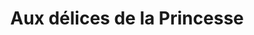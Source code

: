 ---
title: "Aux délices de la Princesse"
url: /cherre/aux-delices-de-la-princesse/
shop: Bäckerei
---